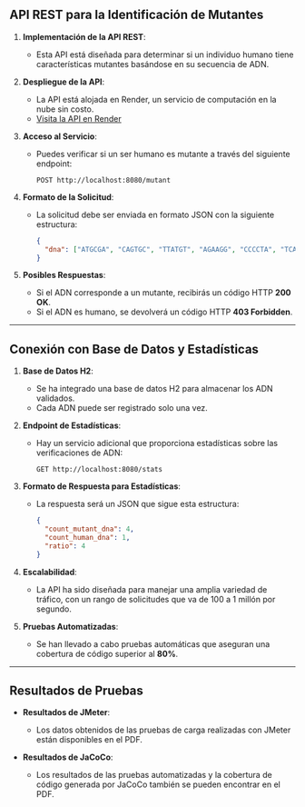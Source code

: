 ## API REST para la Identificación de Mutantes

1. **Implementación de la API REST**:
   - Esta API está diseñada para determinar si un individuo humano tiene características mutantes basándose en su secuencia de ADN.

2. **Despliegue de la API**:
   - La API está alojada en Render, un servicio de computación en la nube sin costo.
   - [Visita la API en Render](https://parcial-magneto-51xr.onrender.com/swagger-ui/index.html)

3. **Acceso al Servicio**:
   - Puedes verificar si un ser humano es mutante a través del siguiente endpoint:
     ```
     POST http://localhost:8080/mutant
     ```

4. **Formato de la Solicitud**:
   - La solicitud debe ser enviada en formato JSON con la siguiente estructura:
     ```json
     {
       "dna": ["ATGCGA", "CAGTGC", "TTATGT", "AGAAGG", "CCCCTA", "TCACTG"]
     }
     ```

5. **Posibles Respuestas**:
   - Si el ADN corresponde a un mutante, recibirás un código HTTP **200 OK**.
   - Si el ADN es humano, se devolverá un código HTTP **403 Forbidden**.

---

## Conexión con Base de Datos y Estadísticas

1. **Base de Datos H2**:
   - Se ha integrado una base de datos H2 para almacenar los ADN validados.
   - Cada ADN puede ser registrado solo una vez.

2. **Endpoint de Estadísticas**:
   - Hay un servicio adicional que proporciona estadísticas sobre las verificaciones de ADN:
     ```
     GET http://localhost:8080/stats
     ```

3. **Formato de Respuesta para Estadísticas**:
   - La respuesta será un JSON que sigue esta estructura:
     ```json
     {
       "count_mutant_dna": 4,
       "count_human_dna": 1,
       "ratio": 4
     }
     ```

4. **Escalabilidad**:
   - La API ha sido diseñada para manejar una amplia variedad de tráfico, con un rango de solicitudes que va de 100 a 1 millón por segundo.

5. **Pruebas Automatizadas**:
   - Se han llevado a cabo pruebas automáticas que aseguran una cobertura de código superior al **80%**.

---

## Resultados de Pruebas

- **Resultados de JMeter**:
  - Los datos obtenidos de las pruebas de carga realizadas con JMeter están disponibles en el PDF.

- **Resultados de JaCoCo**:
  - Los resultados de las pruebas automatizadas y la cobertura de código generada por JaCoCo también se pueden encontrar en el PDF.
